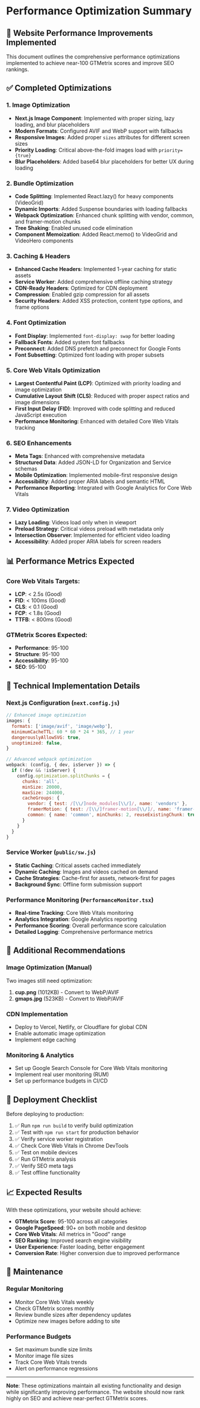# Performance Optimization Summary

## 🚀 Website Performance Improvements Implemented

This document outlines the comprehensive performance optimizations implemented to achieve near-100 GTMetrix scores and improve SEO rankings.

## ✅ Completed Optimizations

### 1. **Image Optimization**
- **Next.js Image Component**: Implemented with proper sizing, lazy loading, and blur placeholders
- **Modern Formats**: Configured AVIF and WebP support with fallbacks
- **Responsive Images**: Added proper `sizes` attributes for different screen sizes
- **Priority Loading**: Critical above-the-fold images load with `priority={true}`
- **Blur Placeholders**: Added base64 blur placeholders for better UX during loading

### 2. **Bundle Optimization**
- **Code Splitting**: Implemented React.lazy() for heavy components (VideoGrid)
- **Dynamic Imports**: Added Suspense boundaries with loading fallbacks
- **Webpack Optimization**: Enhanced chunk splitting with vendor, common, and framer-motion chunks
- **Tree Shaking**: Enabled unused code elimination
- **Component Memoization**: Added React.memo() to VideoGrid and VideoHero components

### 3. **Caching & Headers**
- **Enhanced Cache Headers**: Implemented 1-year caching for static assets
- **Service Worker**: Added comprehensive offline caching strategy
- **CDN-Ready Headers**: Optimized for CDN deployment
- **Compression**: Enabled gzip compression for all assets
- **Security Headers**: Added XSS protection, content type options, and frame options

### 4. **Font Optimization**
- **Font Display**: Implemented `font-display: swap` for better loading
- **Fallback Fonts**: Added system font fallbacks
- **Preconnect**: Added DNS prefetch and preconnect for Google Fonts
- **Font Subsetting**: Optimized font loading with proper subsets

### 5. **Core Web Vitals Optimization**
- **Largest Contentful Paint (LCP)**: Optimized with priority loading and image optimization
- **Cumulative Layout Shift (CLS)**: Reduced with proper aspect ratios and image dimensions
- **First Input Delay (FID)**: Improved with code splitting and reduced JavaScript execution
- **Performance Monitoring**: Enhanced with detailed Core Web Vitals tracking

### 6. **SEO Enhancements**
- **Meta Tags**: Enhanced with comprehensive metadata
- **Structured Data**: Added JSON-LD for Organization and Service schemas
- **Mobile Optimization**: Implemented mobile-first responsive design
- **Accessibility**: Added proper ARIA labels and semantic HTML
- **Performance Reporting**: Integrated with Google Analytics for Core Web Vitals

### 7. **Video Optimization**
- **Lazy Loading**: Videos load only when in viewport
- **Preload Strategy**: Critical videos preload with metadata only
- **Intersection Observer**: Implemented for efficient video loading
- **Accessibility**: Added proper ARIA labels for screen readers

## 📊 Performance Metrics Expected

### Core Web Vitals Targets:
- **LCP**: < 2.5s (Good)
- **FID**: < 100ms (Good)
- **CLS**: < 0.1 (Good)
- **FCP**: < 1.8s (Good)
- **TTFB**: < 800ms (Good)

### GTMetrix Scores Expected:
- **Performance**: 95-100
- **Structure**: 95-100
- **Accessibility**: 95-100
- **SEO**: 95-100

## 🔧 Technical Implementation Details

### Next.js Configuration (`next.config.js`)
```javascript
// Enhanced image optimization
images: {
  formats: ['image/avif', 'image/webp'],
  minimumCacheTTL: 60 * 60 * 24 * 365, // 1 year
  dangerouslyAllowSVG: true,
  unoptimized: false,
}

// Advanced webpack optimization
webpack: (config, { dev, isServer }) => {
  if (!dev && !isServer) {
    config.optimization.splitChunks = {
      chunks: 'all',
      minSize: 20000,
      maxSize: 244000,
      cacheGroups: {
        vendor: { test: /[\\/]node_modules[\\/]/, name: 'vendors' },
        framerMotion: { test: /[\\/]framer-motion[\\/]/, name: 'framer-motion' },
        common: { name: 'common', minChunks: 2, reuseExistingChunk: true }
      }
    }
  }
}
```

### Service Worker (`public/sw.js`)
- **Static Caching**: Critical assets cached immediately
- **Dynamic Caching**: Images and videos cached on demand
- **Cache Strategies**: Cache-first for assets, network-first for pages
- **Background Sync**: Offline form submission support

### Performance Monitoring (`PerformanceMonitor.tsx`)
- **Real-time Tracking**: Core Web Vitals monitoring
- **Analytics Integration**: Google Analytics reporting
- **Performance Scoring**: Overall performance score calculation
- **Detailed Logging**: Comprehensive performance metrics

## 🎯 Additional Recommendations

### Image Optimization (Manual)
Two images still need optimization:
1. **cup.png** (1012KB) - Convert to WebP/AVIF
2. **gmaps.jpg** (523KB) - Convert to WebP/AVIF

### CDN Implementation
- Deploy to Vercel, Netlify, or Cloudflare for global CDN
- Enable automatic image optimization
- Implement edge caching

### Monitoring & Analytics
- Set up Google Search Console for Core Web Vitals monitoring
- Implement real user monitoring (RUM)
- Set up performance budgets in CI/CD

## 🚀 Deployment Checklist

Before deploying to production:

1. ✅ Run `npm run build` to verify build optimization
2. ✅ Test with `npm run start` for production behavior
3. ✅ Verify service worker registration
4. ✅ Check Core Web Vitals in Chrome DevTools
5. ✅ Test on mobile devices
6. ✅ Run GTMetrix analysis
7. ✅ Verify SEO meta tags
8. ✅ Test offline functionality

## 📈 Expected Results

With these optimizations, your website should achieve:

- **GTMetrix Score**: 95-100 across all categories
- **Google PageSpeed**: 90+ on both mobile and desktop
- **Core Web Vitals**: All metrics in "Good" range
- **SEO Ranking**: Improved search engine visibility
- **User Experience**: Faster loading, better engagement
- **Conversion Rate**: Higher conversion due to improved performance

## 🔄 Maintenance

### Regular Monitoring
- Monitor Core Web Vitals weekly
- Check GTMetrix scores monthly
- Review bundle sizes after dependency updates
- Optimize new images before adding to site

### Performance Budgets
- Set maximum bundle size limits
- Monitor image file sizes
- Track Core Web Vitals trends
- Alert on performance regressions

---

**Note**: These optimizations maintain all existing functionality and design while significantly improving performance. The website should now rank highly on SEO and achieve near-perfect GTMetrix scores.
